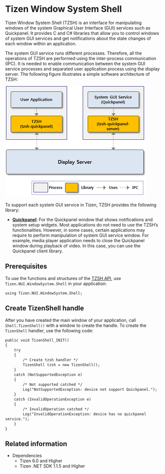 # Tizen Window System Shell
Tizen Window System Shell (TZSH) is an interface for manipulating windows of the system Graphical User Interface (GUI) services such as Quickpanel. It provides C and C# libraries that allow you to control windows of system GUI services and get notifications about the state changes of each window within an application.

The system GUI service runs different processes. Therefore, all the operations of TZSH are performed using the inter-process communication (IPC). It is needed to enable communication between the system GUI service processes and separated user application process using the display server. The following figure illustrates a simple software architecture of TZSH:

![Layer diagram for the Tizen window system shell](./media/tzsh_arch.png)

To support each system GUI service in Tizen, TZSH provides the following library:
* **[Quickpanel](./quickpanelclient.md)**: For the Quickpanel window that shows notifications and system setup widgets.
Most applications do not need to use the TZSH’s functionalities. However, in some cases, certain applications may require to perform manipulation of system GUI service window. For example, media player application needs to close the Quickpanel window during playback of video. In this case, you can use the Quickpanel client library.

## Prerequisites
To use the functions and structures of the [TZSH API](https://samsung.github.io/TizenFX/latest/api/Tizen.NUI.WindowSystem.Shell.TizenShell.html), use `Tizen.NUI.WindowSystem.Shell` in your application:
```
using Tizen.NUI.WindowSystem.Shell;
```

## Create TizenShell handle
After you have created the main window of your application, call `Shell.TizenShell()` with a window to create the handle. To create the `TizenShell` handler, use the following code:
```
public void TizenShell_INIT()
{
    try
    {
        /* Create tzsh handler */
        TizenShell tzsh = new TizenShell();
    }
    catch (NotSupportedException e)
    {
        /* Not supported catched */
        Log("NotSupportedException: device not support Quickpanel.");
    }
    catch (InvalidOperationException e)
    {
        /* InvalidOperation catched */
        Log("InvalidOperationException: device has no quickpanel service.");
    }
}
```

## Related information
- Dependencies
  - Tizen 6.0 and Higher
  - Tizen .NET SDK 1.1.5 and Higher
